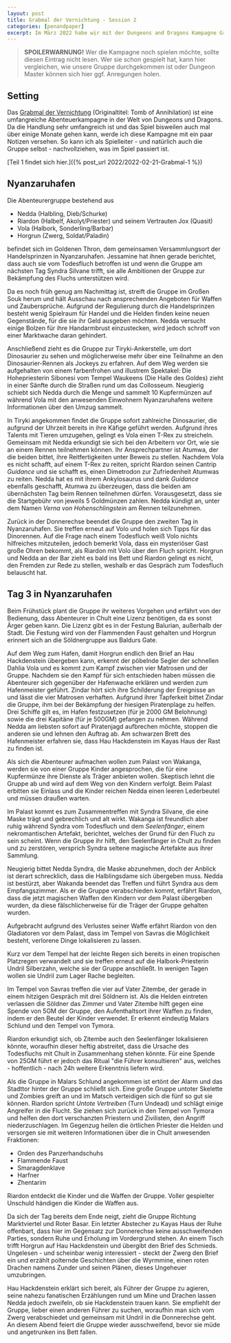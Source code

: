 ```yaml
---
layout: post
title: Grabmal der Vernichtung - Session 2
categories: [penandpaper]
excerpt: Im März 2022 habe wir mit der Dungeons and Dragons Kampagne Grabmal der Vernichtung angefangen. Dies ist der Spielbericht der zweiten Session.
---
```




> **SPOILERWARNUNG!** Wer die Kampagne noch spielen möchte, sollte diesen Eintrag nicht lesen. Wer sie schon gespielt hat, kann hier vergleichen, wie unsere Gruppe durchgekommen ist oder Dungeon Master können sich hier ggf. Anregungen holen.

## Setting

Das [Grabmal der Vernichtung](https://www.dnddeutsch.de/grabmal-der-vernichtung/) (Originaltitel: Tomb of Annihilation) ist eine umfangreiche Abenteuerkampagne in der Welt von Dungeons und Dragons. Da die Handlung sehr umfangreich ist und das Spiel bisweilen auch mal über einige Monate gehen kann, werde ich diese Kampagne mit ein paar Notizen versehen. So kann ich als Spielleiter - und natürlich auch die Gruppe selbst - nachvollziehen, was im Spiel passiert ist.

[Teil 1 findet sich hier.]({% post_url 2022/2022-02-21-Grabmal-1 %})

## Nyanzaruhafen

Die Abenteurergruppe bestehend aus

- Nedda (Halbling, Dieb/Schurke)
- Riardon (Halbelf, Akolyt/Priester) und seinem Vertrauten Jox (Quasit)
- Vola (Halbork, Sonderling/Barbar)
- Horgrun (Zwerg, Soldat/Paladin)

befindet sich im Goldenen Thron, dem gemeinsamen Versammlungsort der Handelsprinzen in Nyanzaruhafen. Jessamine hat ihnen gerade berichtet, dass auch sie vom Todesfluch betroffen ist und wenn die Gruppe am nächsten Tag Syndra Silvane trifft, sie alle Ambitionen der Gruppe zur Bekämpfung des Fluchs unterstützen wird.

Da es noch früh genug am Nachmittag ist, streift die Gruppe im Großen Souk herum und hält Ausschau nach ansprechenden Angeboten für Waffen und Zaubersprüche. Aufgrund der Regulierung durch die Handelsprinzen besteht wenig Spielraum für Handel und die Helden finden keine neuen Gegenstände, für die sie ihr Geld ausgeben möchten. Nedda versucht einige Bolzen für ihre Handarmbrust einzustecken, wird jedoch schroff von einer Marktwache daran gehindert.

Anschließend zieht es die Gruppe zur Tiryki-Ankerstelle, um dort Dinosaurier zu sehen und möglicherweise mehr über eine Teilnahme an den Dinosaurier-Rennen als Jockeys zu erfahren. Auf dem Weg werden sie aufgehalten von einem farbenfrohen und illustrem Spektakel: Die Hohepriesterin Sibonesi vom Tempel Waukeens (Die Halle des Goldes) zieht in einer Sänfte durch die Straßen rund um das Collosseum. Neugierig schiebt sich Nedda durch die Menge und sammelt 10 Kupfermünzen auf während Vola mit den anwesenden Einwohnern Nyanzaruhafens weitere Informationen über den Umzug sammelt.

In Tiryki angekommen findet die Gruppe sofort zahlreiche Dinosaurier, die aufgrund der Uhrzeit bereits in ihre Käfige geführt werden. Aufgrund ihres Talents mit Tieren umzugehen, gelingt es Vola einen T-Rex zu streicheln. Gemeinsam mit Nedda erkundigt sie sich bei den Arbeitern vor Ort, wie sie an einem Rennen teilnehmen können. Ihr Ansprechpartner ist Atumwa, der die beiden bittet, ihre Reitfertigkeiten unter Beweis zu stellen. Nachdem Vola es nicht schafft, auf einem T-Rex zu reiten, spricht Riardon seinen Cantrip _Guidance_ und sie schafft es, einen Dimetrodon zur Zufriedenheit Atumwas zu reiten. Nedda hat es mit ihrem Ankylosaurus und dank _Guidance_ ebenfalls geschafft, Atumwa zu überzeugen, dass die beiden am übernächsten Tag beim Rennen teilnehmen dürfen. Vorausgesetzt, dass sie die Startgebühr von jeweils 5 Goldmünzen zahlen. Nedda kündigt an, unter dem Namen _Verna von Hohenschlingstein_ am Rennen teilzunehmen.

Zurück in der Donnerechse beendet die Gruppe den zweiten Tag in Nyanzaruhafen. Sie treffen erneut auf Volo und holen sich Tipps für das Dinorennen. Auf die Frage nach einem Todesfluch weiß Volo nichts hilfreiches mitzuteilen, jedoch bemerkt Vola, dass ein mysteriöser Gast große Ohren bekommt, als Riardon mit Volo über den Fluch spricht. Horgrun und Nedda an der Bar zieht es bald ins Bett und Riardon gelingt es nicht, den Fremden zur Rede zu stellen, weshalb er das Gespräch zum Todesfluch belauscht hat.

## Tag 3 in Nyanzaruhafen

Beim Frühstück plant die Gruppe ihr weiteres Vorgehen und erfährt von der Bedienung, dass Abenteurer in Chult eine Lizenz benötigen, da es sonst Ärger geben kann. Die Lizenz gibt es in der Festung Balurian, außerhalb der Stadt. Die Festung wird von der Flammenden Faust gehalten und Horgrun erinnert sich an die Söldnergruppe aus Baldurs Gate.

Auf dem Weg zum Hafen, damit Horgrun endlich den Brief an Hau Hackdenstein übergeben kann, erkennt der pöbelnde Segler der schnellen Dahlia Vola und es kommt zum Kampf zwischen vier Matrosen und der Gruppe. Nachdem sie den Kampf für sich entschieden haben müssen die Abenteurer sich gegenüber der Hafenwache erklären und werden zum Hafenmeister geführt. Zindar hört sich ihre Schilderung der Ereignisse an und lässt die vier Matrosen verhaften. Aufgrund ihrer Tapferkeit bittet Zindar die Gruppe, ihm bei der Bekämpfung der hiesigen Piratenplage zu helfen. Drei Schiffe gilt es, im Hafen festzusetzen (für je 2000 GM Belohnung) sowie die drei Kapitäne (für je 500GM) gefangen zu nehmen. Während Nedda am liebsten sofort auf Piratenjagd aufbrechen möchte, stoppen die anderen sie und lehnen den Auftrag ab. Am schwarzen Brett des Hafenmeister erfahren sie, dass Hau Hackdenstein im Kayas Haus der Rast zu finden ist.

Als sich die Abenteurer aufmachen wollen zum Palast von Wakanga, werden sie von einer Gruppe Kinder angesprochen, die für eine Kupfermünze ihre Dienste als Träger anbieten wollen. Skeptisch lehnt die Gruppe ab und wird auf dem Weg von den Kindern verfolgt. Beim Palast erbitten sie Einlass und die Kinder reichen Nedda einen leeren Lederbeutel und müssen draußen warten.

Im Palast kommt es zum Zusammentreffen mit Syndra Silvane, die eine Maske trägt und gebrechlich und alt wirkt. Wakanga ist freundlich aber ruhig während Syndra vom Todesfluch und dem _Seelenfänger_, einem nekromantischen Artefakt, berichtet, welches der Grund für den Fluch zu sein scheint. Wenn die Gruppe ihr hilft, den Seelenfänger in Chult zu finden und zu zerstören, versprich Syndra seltene magische Artefakte aus ihrer Sammlung.

Neugierig bittet Nedda Syndra, die Maske abzunehmen, doch der Anblick ist derart schrecklich, dass die Halblingsdame sich übergeben muss. Nedda ist bestürzt, aber Wakanda beendet das Treffen und führt Syndra aus dem Empfangszimmer. Als er die Gruppe verabschieden kommt, erfährt Riardon, dass die jetzt magischen Waffen den Kindern vor dem Palast übergeben wurden, da diese fälschlicherweise für die Träger der Gruppe gehalten wurden.

Aufgebracht aufgrund des Verlustes seiner Waffe erfährt Riardon von den Gladiatoren vor dem Palast, dass im Tempel von Savras die Möglichkeit besteht, verlorene Dinge lokalisieren zu lassen.

Kurz vor dem Tempel hat der leichte Regen sich bereits in einen tropischen Platzregen verwandelt und sie treffen erneut auf die Halbork-Priesterin Undril Silberzahn, welche sie der Gruppe anschließt. In wenigen Tagen wollen sie Undril zum Lager Rache begleiten.

Im Tempel von Savras treffen die vier auf Vater Zitembe, der gerade in einem hitzigen Gespräch mit drei Söldnern ist. Als die Helden eintreten verlassen die Söldner das Zimmer und Vater Zitembe hilft gegen eine Spende von 5GM der Gruppe, den Aufenthaltsort ihrer Waffen zu finden, indem er den Beutel der Kinder verwendet. Er erkennt eindeutig Malars Schlund und den Tempel von Tymora.

Riardon erkundigt sich, ob Zitembe auch den Seelenfänger lokalisieren könnte, woraufhin dieser heftig abstreitet, dass die Ursache des Todesfluchs mit Chult in Zusammenhang stehen könnte. Für eine Spende von 25GM führt er jedoch das Ritual "die Führer konsultieren" aus, welches - hoffentlich - nach 24h weitere Erkenntnis liefern wird.

Als die Gruppe in Malars Schlund angekommen ist ertönt der Alarm und das Stadttor hinter der Gruppe schließt sich. Eine große Gruppe untoter Skelette und Zombies greift an und im Matsch verteidigen sich die fünf so gut sie können. Riardon spricht _Untote Vertreiben_ (Turn Undead) und schlägt einige Angreifer in die Flucht. Sie ziehen sich zurück in den Tempel von Tymora und helfen den dort verschanzten Priestern und Zivilisten, den Angriff niederzuschlagen. Im Gegenzug heilen die örtlichen Priester die Helden und versorgen sie mit weiteren Informationen über die in Chult anwesenden Fraktionen:

- Orden des Panzerhandschuhs
- Flammende Faust
- Smaragdenklave
- Harfner
- Zhentarim

Riardon entdeckt die Kinder und die Waffen der Gruppe. Voller gespielter Unschuld händigen die Kinder die Waffen aus.

Da sich der Tag bereits dem Ende neigt, zieht die Gruppe Richtung Marktviertel und Roter Basar. Ein letzter Abstecher zu Kayas Haus der Ruhe offenbart, dass hier im Gegensatz zur Donnerechse keine ausschweifenden Parties, sondern Ruhe und Erholung im Vordergrund stehen. An einem Tisch trifft Horgrun auf Hau Hackdenstein und übergibt den Brief des Schmieds. Ungelesen - und scheinbar wenig interessiert - steckt der Zwerg den Brief ein und erzählt polternde Geschichten über die Wyrmmine, einen roten Drachen namens Zunder und seinen Plänen, dieses Ungeheuer umzubringen.

Hau Hackdenstein erklärt sich bereit, als Führer der Gruppe zu agieren, seine nahezu fanatischen Erzählungen rund um Mine und Drachen lassen Nedda jedoch zweifeln, ob sie Hackdenstein trauen kann. Sie empfiehlt der Gruppe, lieber einen anderen Führer zu suchen, woraufhin man sich vom Zwerg verabschiedet und gemeinsam mit Undril in die Donnerechse geht.
An diesem Abend feiert die Gruppe wieder ausschweifend, bevor sie müde und angetrunken ins Bett fallen.

